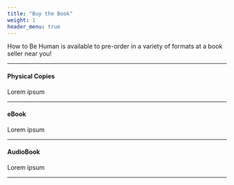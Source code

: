 ```yaml
---
title: "Buy the Book"
weight: 1
header_menu: true
---
```


How to Be Human is available to pre-order in a variety of formats at a book seller near you!

---

#### Physical Copies
Lorem ipsum

---

#### eBook
Lorem ipsum

---

#### AudioBook
Lorem ipsum

---
